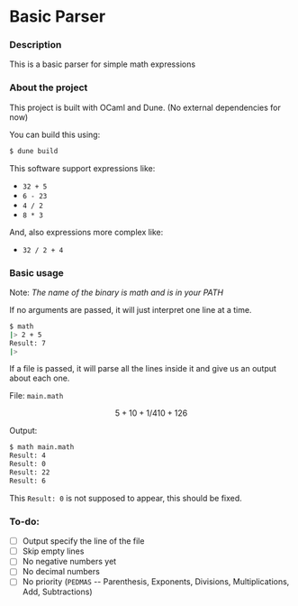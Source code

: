 # Basic Parser

### Description

This is a basic parser for simple math expressions

### About the project

This project is built with OCaml and Dune. (No external dependencies for now)

You can build this using:

 ```bash
 $ dune build
 ```

This software support expressions like:
 - `32 + 5`
 - `6 - 23`
 - `4 / 2`
 - `8 * 3`

And, also expressions more complex like:
 - `32 / 2 + 4`

### Basic usage

Note: *The name of the binary is math and is in your PATH*

If no arguments are passed, it will just interpret one line at a time.
```bash
$ math
|> 2 + 5
Result: 7
|> 
```

If a file is passed, it will parse all the lines inside it 
and give us an output about each one.

File: `main.math`
```math
5 + 10 + 1 / 4

10 + 12
6
```

Output:
```bash
$ math main.math
Result: 4
Result: 0
Result: 22
Result: 6
```

This `Result: 0` is not supposed to appear, this should be fixed.

### To-do:
  - [ ] Output specify the line of the file
  - [ ] Skip empty lines
  - [ ] No negative numbers yet
  - [ ] No decimal numbers
  - [ ] No priority (`PEDMAS` -- Parenthesis, Exponents, Divisions, Multiplications, Add, Subtractions)
